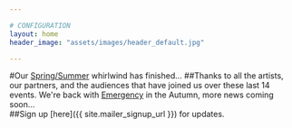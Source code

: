 ```yaml
---

# CONFIGURATION
layout: home
header_image: "assets/images/header_default.jpg"

---
```

#Our [Spring/Summer](/current/2013-springsummer/index.html) whirlwind has finished... 
##Thanks to all the artists, our partners, and the audiences that have joined us over these last 14 events. We're back with [Emergency](/hab/emergency/index.html) in the Autumn, more news coming soon...  
##Sign up [here]({{ site.mailer_signup_url }}) for updates.
